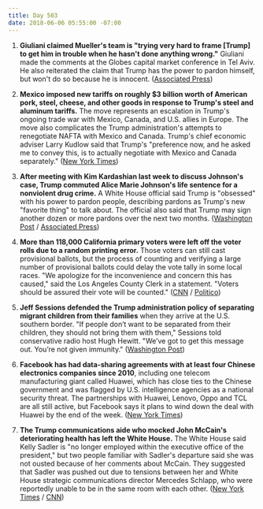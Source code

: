 ```yaml
---
title: Day 503
date: 2018-06-06 05:55:00 -07:00
---
```


1. **Giuliani claimed Mueller's team is "trying very hard to frame \[Trump\] to get him in trouble when he hasn't done anything wrong."** Giuliani made the comments at the Globes capital market conference in Tel Aviv. He also reiterated the claim that Trump has the power to pardon himself, but won't do so because he is innocent. ([Associated Press](https://apnews.com/13219b17364444fd9509ef6499ac093f))

2. **Mexico imposed new tariffs on roughly $3 billion worth of American pork, steel, cheese, and other goods in response to Trump's steel and aluminum tariffs.** The move represents an escalation in Trump's ongoing trade war with Mexico, Canada, and U.S. allies in Europe. The move also complicates the Trump administration's attempts to renegotiate NAFTA with Mexico and Canada. Trump's chief economic adviser Larry Kudlow said that Trump's "preference now, and he asked me to convey this, is to actually negotiate with Mexico and Canada separately." ([New York Times](https://www.nytimes.com/2018/06/05/us/politics/trump-trade-canada-mexico-nafta.html))

3. **After meeting with Kim Kardashian last week to discuss Johnson's case, Trump commuted Alice Marie Johnson's life sentence for a nonviolent drug crime.** A White House official said Trump is "obsessed" with his power to pardon people, describing pardons as Trump's new "favorite thing" to talk about. The official also said that Trump may sign another dozen or more pardons over the next two months. ([Washington Post](https://www.washingtonpost.com/politics/trump-fixates-on-pardons-could-soon-give-reprieve-to-63-year-old-woman-after-meeting-with-kim-kardashian/2018/06/05/37ac6cb6-683d-11e8-bbc5-dc9f3634fa0a_story.html?utm_term=.4a4155ca78d0) / [Associated Press](https://apnews.com/fd7cc2166d0840a785ff38cef28a2df0))

4. **More than 118,000 California primary voters were left off the voter rolls due to a random printing error.** Those voters can still cast provisional ballots, but the process of counting and verifying a large number of provisional ballots could delay the vote tally in some local races. "We apologize for the inconvenience and concern this has caused," said the Los Angeles County Clerk in a statement. "Voters should be assured their vote will be counted." ([CNN](https://www.cnn.com/2018/06/05/politics/california-primary-los-angeles-voting-error/index.html) / [Politico](https://www.politico.com/story/2018/06/05/los-angeles-voters-error-627994))

5. **Jeff Sessions defended the Trump administration policy of separating migrant children from their families** when they arrive at the U.S. southern border. "If people don’t want to be separated from their children, they should not bring them with them," Sessions told conservative radio host Hugh Hewitt. "We’ve got to get this message out. You’re not given immunity." ([Washington Post](https://www.washingtonpost.com/news/post-politics/wp/2018/06/05/sessions-defends-separating-immigrant-parents-and-children-weve-got-to-get-this-message-out/?utm_term=.f3239c3e0a65))

6. **Facebook has had data-sharing agreements with at least four Chinese electronics companies since 2010**, including one telecom manufacturing giant called Huawei, which has close ties to the Chinese government and was flagged by U.S. intelligence agencies as a national security threat. The partnerships with Huawei, Lenovo, Oppo and TCL are all still active, but Facebook says it plans to wind down the deal with Huawei by the end of the week. ([New York Times](https://www.nytimes.com/2018/06/05/technology/facebook-device-partnerships-china.html))

7. **The Trump communications aide who mocked John McCain's deteriorating health has left the White House.** The White House said Kelly Sadler is "no longer employed within the executive office of the president," but two people familiar with Sadler's departure said she was not ousted because of her comments about McCain. They suggested that Sadler was pushed out due to tensions between her and White House strategic communications director Mercedes Schlapp, who were reportedly unable to be in the same room with each other. ([New York Times](https://www.nytimes.com/2018/06/05/us/politics/kelly-sadler-mccain-white-house.html) / [CNN](https://www.cnn.com/2018/06/05/politics/kelly-sadler-white-house/index.html))
